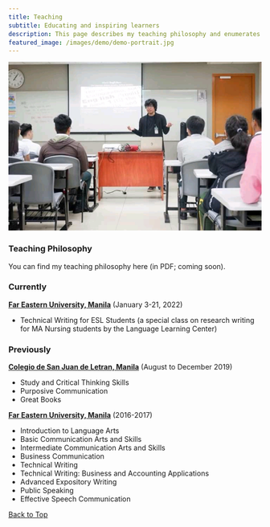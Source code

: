 ```yaml
---
title: Teaching
subtitle: Educating and inspiring learners
description: This page describes my teaching philosophy and enumerates modules I currently and previously facilitated.
featured_image: /images/demo/demo-portrait.jpg
---
```


![](/images/me/2018feuwe.jpg)

### Teaching Philosophy

You can find my teaching philosophy here (in PDF; coming soon).

### Currently

[**Far Eastern University, Manila**](https://www.feu.edu.ph) (January 3-21, 2022)
* Technical Writing for ESL Students (a special class on research writing for MA Nursing students by the Language Learning Center)

### Previously

[**Colegio de San Juan de Letran, Manila**](https://www.letran.edu.ph) (August to December 2019)
* Study and Critical Thinking Skills
* Purposive Communication
* Great Books

[**Far Eastern University, Manila**](https://www.feu.edu.ph) (2016-2017)
* Introduction to Language Arts
* Basic Communication Arts and Skills
* Intermediate Communication Arts and Skills
* Business Communication
* Technical Writing
* Technical Writing: Business and Accounting Applications
* Advanced Expository Writing
* Public Speaking
* Effective Speech Communication

<a href="#">Back to Top</a>